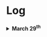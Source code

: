 # Log

<details>
<summary><strong>March 29<sup>th</sup></strong></summary>

- **Platonic solid Textured**
  
  `TextureMode(Normal)`
  
- **Ishihara Test**
  
  Change Image Colors Palette from a diagnostic


</details>